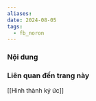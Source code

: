 ```yaml
---
aliases: 
date: 2024-08-05
tags:
  - fb_noron
---
```


### Nội dung
### Liên quan đến trang này
[[Hình thành ký ức]]